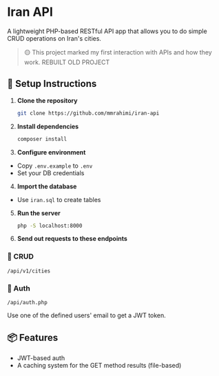 # Iran API

A lightweight PHP-based RESTful API app that allows you to do simple CRUD operations on Iran's cities.

> 🟡 This project marked my first interaction with APIs and how they work. REBUILT OLD PROJECT

## 🔧 Setup Instructions

1. **Clone the repository**
   ```bash
   git clone https://github.com/mmrahimi/iran-api
   ```

2. **Install dependencies**
   ```bash
   composer install
   ```
   
3. **Configure environment**
- Copy `.env.example` to `.env`
- Set your DB credentials

4. **Import the database**
- Use `iran.sql` to create tables

5. **Run the server**
   ```bash
   php -S localhost:8000
   ```

6. **Send out requests to these endpoints**

### 📡 CRUD
```
/api/v1/cities
```

### 🔐 Auth
```
/api/auth.php
```
Use one of the defined users' email to get a JWT token.

## 📦 Features
- JWT-based auth
- A caching system for the GET method results (file-based)
